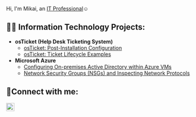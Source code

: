 Hi, I'm Mikai, an <a href="https://linkedin.com/in/Josh">IT Professional</a>☺</h1>

<h2>👨‍💻 Information Technology Projects:</h2>

- <b>osTicket (Help Desk Ticketing System)</b>
  - [osTicket: Post-Installation Configuration](https://github.com/mikaimorgan35/post-install-config)
  - [osTicket: Ticket Lifecycle Examples](https://github.com/mikaimorgan35/ticket-lifecycle)
- <b>Microsoft Azure</b>
  - [Configuring On-premises Active Directory within Azure VMs](https://github.com/mikaimorgan35/configure-ad)
  - [Network Security Groups (NSGs) and Inspecting Network Protocols](https://github.com/mikaimorgan35/azure-network-protocols)

<h2>🤳Connect with me:</h2>


[<img align="left" alt="Josh | LinkedIn" width="22px" src="https://cdn.jsdelivr.net/npm/simple-icons@v3/icons/linkedin.svg" />][linkedin]


[linkedin]: https://linkedin.com/in/Josh

